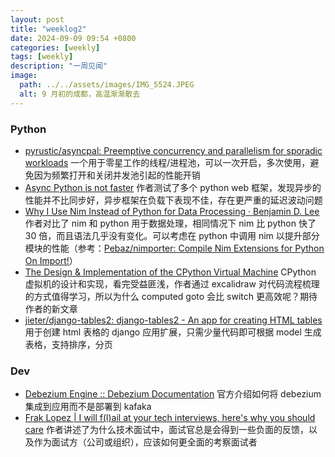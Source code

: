 ```yaml
---
layout: post
title: "weeklog2"
date: 2024-09-09 09:54 +0800
categories: [weekly]
tags: [weekly]
description: "一周见闻"
image:
  path: ../../assets/images/IMG_5524.JPEG
  alt: 9 月初的成都，高温渐渐散去
---
```




### Python

- [pyrustic/asyncpal: Preemptive concurrency and parallelism for sporadic workloads](https://github.com/pyrustic/asyncpal) 一个用于零星工作的线程/进程池，可以一次开启，多次使用，避免因为频繁打开和关闭并发池引起的性能开销
- [Async Python is not faster](https://calpaterson.com/async-python-is-not-faster.html) 作者测试了多个 python web 框架，发现异步的性能并不比同步好，异步框架在负载下表现不佳，存在更严重的延迟波动问题
- [Why I Use Nim Instead of Python for Data Processing · Benjamin D. Lee](https://benjamindlee.com/posts/2021/why-i-use-nim-instead-of-python-for-data-processing/) 作者对比了 nim 和 python 用于数据处理，相同情况下 nim 比 python 快了 30 倍，而且语法几乎没有变化。可以考虑在 python 中调用 nim 以提升部分模块的性能（参考：[Pebaz/nimporter: Compile Nim Extensions for Python On Import!](https://github.com/Pebaz/nimporter)）
- [The Design &amp; Implementation of the CPython Virtual Machine](https://blog.codingconfessions.com/p/cpython-vm-internals) CPython 虚拟机的设计和实现，看完受益匪浅，作者通过 excalidraw 对代码流程梳理的方式值得学习，所以为什么 computed goto 会比 switch 更高效呢？期待作者的新文章
- [jieter/django-tables2: django-tables2 - An app for creating HTML tables](https://github.com/jieter/django-tables2) 用于创建 html 表格的 django 应用扩展，只需少量代码即可根据 model 生成表格，支持排序，分页



### Dev

- [Debezium Engine :: Debezium Documentation](https://debezium.io/documentation/reference/stable/development/engine.html) 官方介绍如何将 debezium 集成到应用而不是部署到 kafaka
- [Frak Lopez | I will f(l)ail at your tech interviews, here's why you should care](https://fraklopez.com/noodlings/2024-08-25-i-will-fail-your-technicals/) 作者讲述了为什么技术面试中，面试官总是会得到一些负面的反馈，以及作为面试方（公司或组织），应该如何更全面的考察面试者

